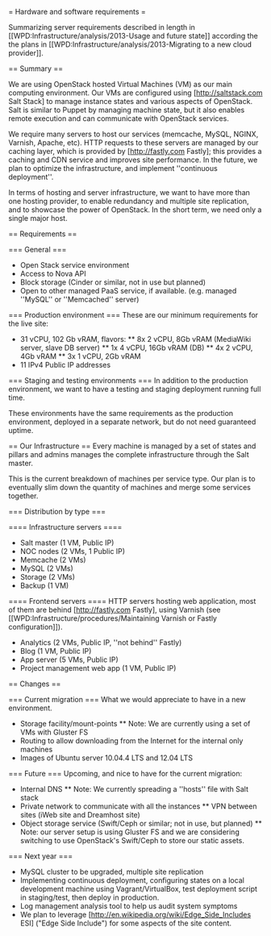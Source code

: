 = Hardware and software requirements =

Summarizing server requirements described in length in [[WPD:Infrastructure/analysis/2013-Usage and future state]] according the the plans in [[WPD:Infrastructure/analysis/2013-Migrating to a new cloud provider]].

== Summary ==

We are using OpenStack hosted Virtual Machines (VM) as our main computing environment. Our VMs are configured using [http://saltstack.com Salt Stack] to manage instance states and various aspects of OpenStack. Salt is similar to Puppet by managing machine state, but it also enables remote execution and can communicate with OpenStack services.

We require many servers to host our services (memcache, MySQL, NGINX, Varnish, Apache, etc). HTTP requests to these servers are managed by our caching layer, which is provided by [http://fastly.com Fastly]; this provides a caching and CDN service and improves site performance. In the future, we plan to optimize the infrastructure, and implement ''continuous deployment''.

In terms of hosting and server infrastructure, we want to have more than one hosting provider, to enable redundancy and multiple site replication, and to showcase the power of OpenStack. In the short term, we need only a single major host.

== Requirements ==

=== General ===
* Open Stack service environment
* Access to Nova API
* Block storage (Cinder or similar, not in use but planned)
* Open to other managed PaaS service, if available. (e.g. managed ''MySQL'' or ''Memcached'' server)

=== Production environment ===
These are our minimum requirements for the live site:

* 31 vCPU, 102 Gb vRAM, flavors:
** 8x 2 vCPU, 8Gb vRAM (MediaWiki server, slave DB server)
** 1x 4 vCPU, 16Gb vRAM (DB)
** 4x 2 vCPU, 4Gb vRAM
** 3x 1 vCPU, 2Gb vRAM
* 11 IPv4 Public IP addresses

=== Staging and testing environments ===
In addition to the production environment, we want to have a testing and staging deployment running full time.

These environments have the same requirements as the production environment,  deployed in a separate network, but do not need guaranteed uptime.

== Our Infrastructure ==
Every machine is managed by a set of states and pillars and admins manages the complete infrastructure through the Salt master.

This is the current breakdown of machines per service type. Our plan is to eventually slim down the quantity of machines and merge some services together.

=== Distribution by type === 

==== Infrastructure servers ====
* Salt master (1 VM, Public IP)
* NOC nodes (2 VMs, 1 Public IP)
* Memcache (2 VMs)
* MySQL (2 VMs)
* Storage (2 VMs)
* Backup (1 VM)

==== Frontend servers ====
HTTP servers hosting web application, most of them are behind [http://fastly.com Fastly], using Varnish (see [[WPD:Infrastructure/procedures/Maintaining Varnish or Fastly configuration]]).

* Analytics (2 VMs, Public IP, ''not behind'' Fastly)
* Blog (1 VM, Public IP)
* App server (5 VMs, Public IP)
* Project management web app (1 VM, Public IP)

== Changes ==

=== Current migration ===
What we would appreciate to have in a new environment.

* Storage facility/mount-points 
** Note: We are currently using a set of VMs with Gluster FS
* Routing to allow downloading from the Internet for the internal only machines
* Images of Ubuntu server 10.04.4 LTS and 12.04 LTS

=== Future ===
Upcoming, and nice to have for the current migration:
* Internal DNS
** Note: We currently spreading a ''hosts'' file with Salt stack
* Private network to communicate with all the instances
** VPN between sites (iWeb site and Dreamhost site)
* Object storage service (Swift/Ceph or similar; not in use, but planned)
** Note: our server setup is using Gluster FS and we are considering switching to use OpenStack's Swift/Ceph to store our static assets.

=== Next year ===
* MySQL cluster to be upgraded, multiple site replication
* Implementing continuous deployment, configuring states on a local development machine using Vagrant/VirtualBox, test deployment script in staging/test, then deploy in production.
* Log management analysis tool to help us audit system symptoms
* We plan to leverage [http://en.wikipedia.org/wiki/Edge_Side_Includes ESI] ("Edge Side Include") for some aspects of the site content.